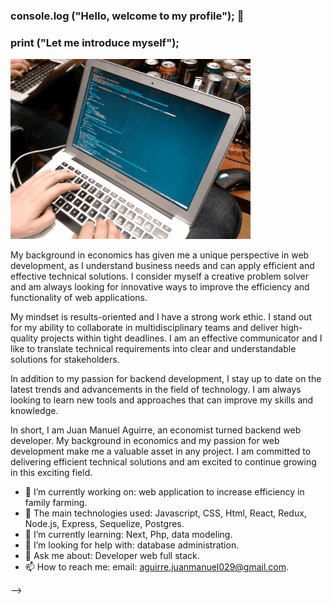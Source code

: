### console.log ("Hello, welcome to my profile"); 👋
### print ("Let me introduce myself");
![Ruta](./78K7.gif)

My background in economics has given me a unique perspective in web development, as I understand business needs and can apply efficient and effective technical solutions. I consider myself a creative problem solver and am always looking for innovative ways to improve the efficiency and functionality of web applications.

My mindset is results-oriented and I have a strong work ethic. I stand out for my ability to collaborate in multidisciplinary teams and deliver high-quality projects within tight deadlines. I am an effective communicator and I like to translate technical requirements into clear and understandable solutions for stakeholders.

In addition to my passion for backend development, I stay up to date on the latest trends and advancements in the field of technology. I am always looking to learn new tools and approaches that can improve my skills and knowledge.

In short, I am Juan Manuel Aguirre, an economist turned backend web developer. My background in economics and my passion for web development make me a valuable asset in any project. I am committed to delivering efficient technical solutions and am excited to continue growing in this exciting field.

- 🔭 I’m currently working on: web application to increase efficiency in family farming.
- 🔭 The main technologies used: Javascript, CSS, Html, React, Redux, Node.js, Express, Sequelize, Postgres.
- 🌱 I’m currently learning: Next, Php, data modeling.
- 🤔 I’m looking for help with: database administration.
- 💬 Ask me about: Developer web full stack.
- 📫 How to reach me: email: aguirre.juanmanuel029@gmail.com.

-->
